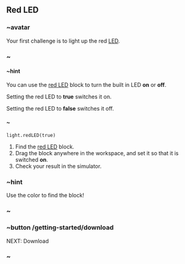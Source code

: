 ## Red LED

### ~avatar

Your first challenge is to light up the red [LED](https://en.wikipedia.org/wiki/Light-emitting_diode).

### ~

#### ~hint

You can use the [red LED](/reference/light/red-LED) block to turn the built in LED **on** or **off**. 

Setting the red LED to **true** switches it on. 

Setting the red LED to **false** switches it off.

#### ~

```block
light.redLED(true)
```
1. Find the [red LED](/reference/light/red-LED) block.
2. Drag the block anywhere in the workspace, and set it so that it is switched **on**. 
3. Check your result in the simulator.

### ~hint

Use the color to find the block!

### ~

### ~button /getting-started/download
NEXT: Download
### ~